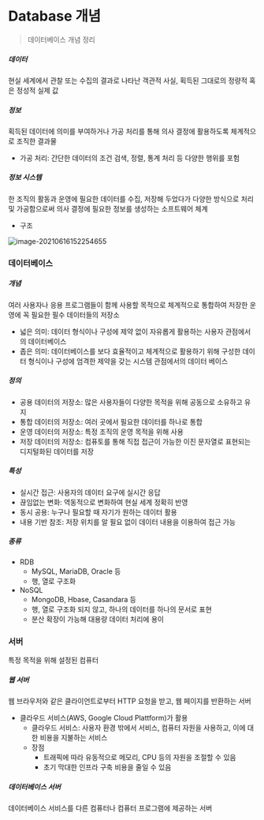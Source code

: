# Database 개념

> 데이터베이스 개념 정리



##### 데이터

현실 세계에서 관찰 또는 수집의 결과로 나타난 객관적 사실, 획득된 그대로의 정량적 혹은 정성적 실제 값



##### 정보

획득된 데이터에 의미를 부여하거나 가공 처리를 통해 의사 결정에 활용하도록 체계적으로 조직한 결과물

- 가공 처리: 간단한 데이터의 조건 검색, 정렬, 통계 처리 등 다양한 행위를 포험



##### 정보 시스템

한 조직의 활동과 운영에 필요한 데이터를 수집, 저장해 두었다가 다양한 방식으로 처리 및 가공함으로써 의사 결정에 필요한 정보를 생성하는 소프트웨어 체계

- 구조

![image-20210616152254655](C:\Users\user\AppData\Roaming\Typora\typora-user-images\image-20210616152254655.png)



### 데이터베이스



##### 개념

여러 사용자나 응용 프로그램들이 함께 사용할 목적으로 체계적으로 통합하여 저장한 운영에 꼭 필요한 필수 데이터들의 저장소

- 넓은 의미: 데이터 형식이나 구성에 제약 없이 자유롭게 활용하는 사용자 관점에서의 데이터베이스
- 좁은 의미: 데이터베이스를 보다 효율적이고 체계적으로 활용하기 위해 구성한 데이터 형식이나 구성에 엄격한 제약을 갖는 시스템 관점에서의 데이터 베이스



##### 정의

- 공용 데이터의 저장소: 많은 사용자들이 다양한 목적을 위해 공동으로 소유하고 유지
- 통합 데이터의 저장소: 여러 곳에서 필요한 데이터를 하나로 통합
- 운영 데이터의 저장소: 특정 조직의 운영 목적을 위해 사용
- 저장 데이터의 저장소: 컴퓨토를 통해 직접 접근이 가능한 이진 문자열로 표현되는 디지털화된 데이터를 저장



##### 특성

- 실시간 접근: 사용자의 데이터 요구에 실시간 응답
- 끊임없는 변화: 역동적으로 변화하여 현실 세계 정확히 반영
- 동시 공용: 누구나 필요할 때 자기가 원하는 데이터 활용
- 내용 기반 참조:  저장 위치를 알 필요 없이 데이터 내용을 이용하여 접근 가능



##### 종류

- RDB
  - MySQL, MariaDB, Oracle 등
  - 행, 열로 구조화
- NoSQL
  - MongoDB, Hbase, Casandara 등
  - 행, 열로 구조화 되지 않고, 하나의 데이터를 하나의 문서로 표현
  - 분산 확장이 가능해 대용량 데이터 처리에 용이



### 서버

특정 목적을 위해 설정된 컴퓨터

##### 웹 서버

웹 브라우저와 같은 클라이언트로부터 HTTP 요청을 받고, 웹 페이지를 반환하는 서버

- 클라우드 서비스(AWS, Google Cloud Plattform)가 활용
  - 클라우드 서비스: 사용자 환경 밖에서 서비스, 컴퓨터 자원을 사용하고, 이에 대한 비용을 지불하는 서비스
  - 장점
    - 트래픽에 따라 유동적으로 메모리, CPU 등의 자원을 조절할 수 있음
    - 초기 막대한 인프라 구축 비용을 줄일 수 있음

##### 데이터베이스 서버

데이터베이스 서비스를 다른 컴퓨터나 컴퓨터 프로그램에 제공하는 서버

